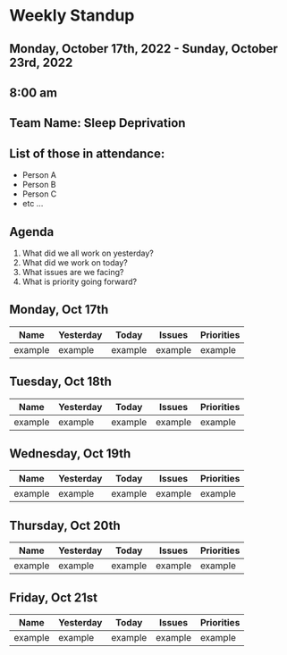 # Weekly Standup
## Monday, October 17th, 2022 - Sunday, October 23rd, 2022
## 8:00 am

## Team Name: Sleep Deprivation
## List of those in attendance:
- Person A
- Person B
- Person C
- etc ...

## Agenda
1. What did we all work on yesterday?
2. What did we work on today?
3. What issues are we facing?
4. What is priority going forward?

## Monday, Oct 17th

| Name       | Yesterday         | Today      | Issues           | Priorities    |
| -----------|-------------------|------------|------------------|---------------|
| example    |   example         | example    | example          |  example      |

## Tuesday, Oct 18th

| Name       | Yesterday         | Today      | Issues           | Priorities    |
| -----------|-------------------|------------|------------------|---------------|
| example    |   example         | example    | example          |  example      |


## Wednesday, Oct 19th

| Name       | Yesterday         | Today      | Issues           | Priorities    |
| -----------|-------------------|------------|------------------|---------------|
| example    |   example         | example    | example          |  example      |


## Thursday, Oct 20th

| Name       | Yesterday         | Today      | Issues           | Priorities    |
| -----------|-------------------|------------|------------------|---------------|
| example    |   example         | example    | example          |  example      |

## Friday, Oct 21st

| Name       | Yesterday         | Today      | Issues           | Priorities    |
| -----------|-------------------|------------|------------------|---------------|
| example    |   example         | example    | example          |  example      |
